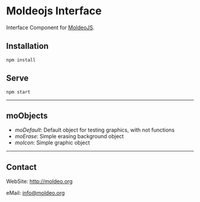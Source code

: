 # Moldeojs Interface

Interface Component for [MoldeoJS](http://github.com/moldeo/moldeojs).

## Installation
`npm install`

## Serve
`npm start`

---
## moObjects
* *moDefault*: Default object for testing graphics, with not functions
* *moErase*: Simple erasing background object
* *moIcon*: Simple graphic object
---
## Contact
WebSite: http://moldeo.org

eMail: info@moldeo.org

